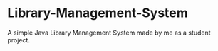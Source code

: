 # Library-Management-System
A simple Java Library Management System made by me as a student project.
